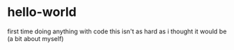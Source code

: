 # hello-world
first time doing anything with code
this isn't as hard as i thought it would be (a bit about myself)
